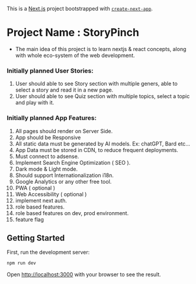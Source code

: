 This is a [Next.js](https://nextjs.org/) project bootstrapped with [`create-next-app`](https://github.com/vercel/next.js/tree/canary/packages/create-next-app).

# Project Name : StoryPinch
- The main idea of this project is to learn nextjs & react concepts, along with whole eco-system of the web development.

### Initially planned User Stories:
1. User should able to see Story section with multiple geners, able to select a story and read it in a new page.
2. User should able to see Quiz section with multiple topics, select a topic and play with it.

### Initially planned App Features:

1. All pages should render on Server Side.
2. App should be Responsive
3. All static data must be generated by AI models. Ex: chatGPT, Bard etc...
4. App Data must be stored in CDN, to reduce frequent deployments.
5. Must connect to adsense.
6. Implement Search Engine Optimization ( SEO ).
7. Dark mode & Light mode.
8. Should support Internationalization i18n.
9. Google Analytics or any other free tool.
10. PWA ( optional )
11. Web Accessibility ( optional )
12. implement next auth.
13. role based features.
14. role based features on dev, prod environment.
15. feature flag

## Getting Started

First, run the development server:

```bash
npm run dev
```

Open [http://localhost:3000](http://localhost:3000) with your browser to see the result.

